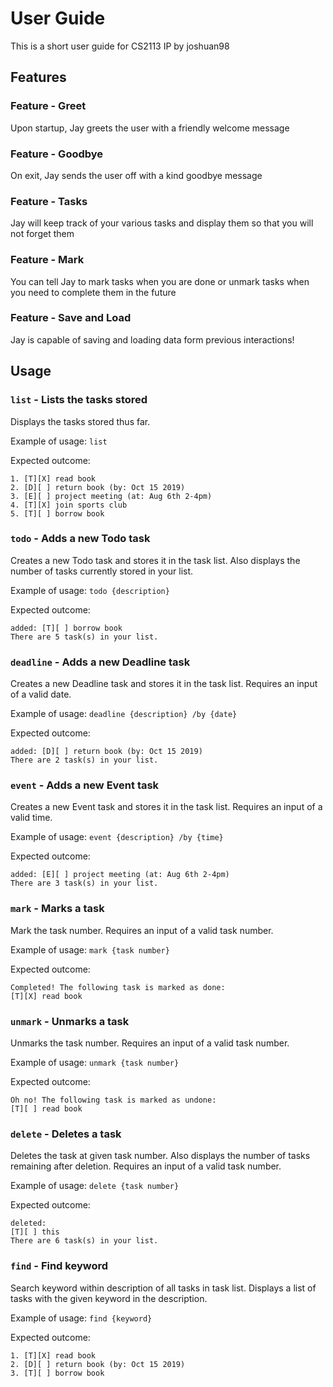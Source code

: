 # User Guide

This is a short user guide for CS2113 IP by joshuan98

## Features

### Feature - Greet

Upon startup, Jay greets the user with a friendly welcome message

### Feature - Goodbye

On exit, Jay sends the user off with a kind goodbye message

### Feature - Tasks

Jay will keep track of your various tasks and display them so that you will not forget them

### Feature - Mark

You can tell Jay to mark tasks when you are done or unmark tasks when you need to complete them in the future

### Feature - Save and Load

Jay is capable of saving and loading data form previous interactions!

## Usage

### `list` - Lists the tasks stored

Displays the tasks stored thus far.

Example of usage:
`list`

Expected outcome:

```
1. [T][X] read book
2. [D][ ] return book (by: Oct 15 2019)
3. [E][ ] project meeting (at: Aug 6th 2-4pm)
4. [T][X] join sports club
5. [T][ ] borrow book
```

### `todo` - Adds a new Todo task

Creates a new Todo task and stores it in the task list. Also displays the number of tasks currently stored in your list.

Example of usage:
`todo {description}`

Expected outcome:

```
added: [T][ ] borrow book
There are 5 task(s) in your list.
```

### `deadline` - Adds a new Deadline task

Creates a new Deadline task and stores it in the task list. Requires an input of a valid date.

Example of usage:
`deadline {description} /by {date}`

Expected outcome:

```
added: [D][ ] return book (by: Oct 15 2019)
There are 2 task(s) in your list.
```

### `event` - Adds a new Event task

Creates a new Event task and stores it in the task list. Requires an input of a valid time.

Example of usage:
`event {description} /by {time}`

Expected outcome:

```
added: [E][ ] project meeting (at: Aug 6th 2-4pm)
There are 3 task(s) in your list.
```

### `mark` - Marks a task

Mark the task number. Requires an input of a valid task number.

Example of usage:
`mark {task number}`

Expected outcome:

```
Completed! The following task is marked as done:
[T][X] read book
```

### `unmark` - Unmarks a task

Unmarks the task number. Requires an input of a valid task number.

Example of usage:
`unmark {task number}`

Expected outcome:

```
Oh no! The following task is marked as undone:
[T][ ] read book
```

### `delete` - Deletes a task

Deletes the task at given task number. Also displays the number of tasks remaining after deletion. Requires an input of a valid task number.

Example of usage:
`delete {task number}`

Expected outcome:

```
deleted:
[T][ ] this
There are 6 task(s) in your list.
```

### `find` - Find keyword

Search keyword within description of all tasks in task list. Displays a list of tasks with the given keyword in the description.

Example of usage:
`find {keyword}`

Expected outcome:

```
1. [T][X] read book
2. [D][ ] return book (by: Oct 15 2019)
3. [T][ ] borrow book
```
